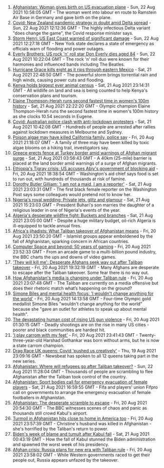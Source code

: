 1. [Afghanistan: Woman gives birth on US evacuation plane](https://www.bbc.co.uk/news/world-asia-58297893) - Sun, 22 Aug 2021 10:58:05 GMT - The woman went into labour en route to Ramstein Air Base in Germany and gave birth on the plane.
2. [Covid: New Zealand pandemic strategy in doubt amid Delta spread](https://www.bbc.co.uk/news/world-asia-58297895) - Sun, 22 Aug 2021 12:12:36 GMT - The highly infectious Delta variant "does change the game", the Covid response minister says.
3. [Storm Henri: US East Coast warned of significant damage](https://www.bbc.co.uk/news/world-us-canada-58294809) - Sun, 22 Aug 2021 12:27:18 GMT - New York state declares a state of emergency as officials warn of flooding and power outages.
4. [Everly Brothers: US rock 'n' roll star Don Everly dies aged 84](https://www.bbc.co.uk/news/world-us-canada-58297621) - Sun, 22 Aug 2021 10:22:04 GMT - The rock 'n' roll duo were known for their harmonies and influenced bands including The Beatles.
5. [Hurricane Grace kills eight as it rips through eastern Mexico](https://www.bbc.co.uk/news/world-latin-america-58295511) - Sat, 21 Aug 2021 22:48:50 GMT - The powerful storm brings torrential rain and high winds, causing power cuts and flooding.
6. [Kenya holds biggest ever animal census](https://www.bbc.co.uk/news/world-africa-58281212) - Sat, 21 Aug 2021 23:14:31 GMT - All wildlife on land and sea is being counted to help Kenya's conservation plans and tourism.
7. [Elaine Thompson-Herah runs second fastest time in women's 100m history](https://www.bbc.co.uk/sport/athletics/58295310) - Sat, 21 Aug 2021 22:22:20 GMT - Olympic champion Elaine Thompson-Herah runs the second fastest time in women's 100m history as she clocks 10.54 seconds in Eugene.
8. [Covid: Australian police clash with anti-lockdown protesters](https://www.bbc.co.uk/news/world-australia-58291873) - Sat, 21 Aug 2021 10:42:08 GMT - Hundreds of people are arrested after rallies against lockdown measures in Melbourne and Sydney.
9. [Poison algae may have killed California family, police say](https://www.bbc.co.uk/news/world-us-canada-58288482) - Fri, 20 Aug 2021 21:18:07 GMT - A family of three may have been killed by toxic algae blooms on a hiking trail, investigators say.
10. [Greece erects fence at Turkey border amid warnings of Afghan migrant surge](https://www.bbc.co.uk/news/world-europe-58289893) - Sat, 21 Aug 2021 03:56:43 GMT - A 40km (25-mile) barrier is placed at the land border amid warnings of a surge of Afghan migrants.
11. [Ethiopia's Tigray crisis: US accuses Abiy's government of blocking aid](https://www.bbc.co.uk/news/world-africa-58279442) - Fri, 20 Aug 2021 18:38:54 GMT - Washington's aid chief says food is set to run out, with hundreds of thousands at risk of famine.
12. [Dorothy Butler Gilliam: 'I am not a maid, I am a reporter'](https://www.bbc.co.uk/news/stories-58259503) - Sat, 21 Aug 2021 23:03:31 GMT - The first black female reporter on the Washington Post says some colleagues would pretend not to know her.
13. [Nigeria's royal wedding: Private jets, glitz and glamour](https://www.bbc.co.uk/news/world-africa-58291132) - Sat, 21 Aug 2021 15:23:03 GMT - President Buhari's son marries the daughter of a religious leader in one of Nigeria's events of the year.
14. [Algeria's desperate wildfire fight: Buckets and branches](https://www.bbc.co.uk/news/world-africa-58269789) - Sat, 21 Aug 2021 23:05:00 GMT - Despite a huge military budget, oil-rich Algeria is ill-equipped to tackle annual fires.
15. [Africa's jihadists: What Taliban takeover of Afghanistan means](https://www.bbc.co.uk/news/world-africa-58279439) - Fri, 20 Aug 2021 23:50:20 GMT - Islamist groups appear emboldened by the fall of Afghanistan, sparking concern in African countries.
16. [Computer Space and beyond: 50 years of gaming](https://www.bbc.co.uk/news/technology-58281812) - Fri, 20 Aug 2021 23:52:33 GMT - From an arcade game to a multi-billion pound industry, the BBC charts the ups and downs of video games.
17. ['They will kill me': Desperate Afghans seek way out after Taliban takeover](https://www.bbc.co.uk/news/world-asia-58286372) - Fri, 20 Aug 2021 19:32:19 GMT - Many Afghans are desperate to escape after the Taliban takeover. Some fear there is no way out.
18. [How Afghanistan's media is changing under Taliban rule](https://www.bbc.co.uk/news/world-asia-58273011) - Fri, 20 Aug 2021 23:07:48 GMT - The Taliban are currently on a media offensive but does their rhetoric match what’s happening on the ground?
19. [Simone Biles and mental health focus: 'I wouldn't change anything for the world'](https://www.bbc.co.uk/sport/av/gymnastics/58284865) - Fri, 20 Aug 2021 14:13:58 GMT - Four-time Olympic gold medallist Simone Biles "wouldn't change anything for the world" because she "gave an outlet for athletes to speak up about mental health".
20. [The devastating human cost of rising US gun violence](https://www.bbc.co.uk/news/world-us-canada-58207384) - Fri, 20 Aug 2021 01:30:15 GMT - Deadly shootings are on the rise in many US cities - poorer and black communities are hardest hit.
21. ['I play carrom with my feet'](https://www.bbc.co.uk/news/world-asia-india-58265853) - Fri, 20 Aug 2021 23:41:43 GMT - Twenty-three-year-old Harshad Gothankar was born without arms, but he is now a state carrom champion.
22. [Drag Race UK queens: Covid 'pushed us creatively'](https://www.bbc.co.uk/news/newsbeat-58270184) - Thu, 19 Aug 2021 23:09:16 GMT - Newsbeat has spoken to all 12 queens taking part in the new series.
23. [Afghanistan: Where will refugees go after Taliban takeover?](https://www.bbc.co.uk/news/world-asia-58283177) - Sun, 22 Aug 2021 11:28:04 GMT - Thousands of people are scrambling to flee Afghanistan after the Taliban took control of the country.
24. [Afghanistan: Sport bodies call for emergency evacuation of female players](https://www.bbc.co.uk/sport/football/58284092) - Sat, 21 Aug 2021 16:59:55 GMT - Fifa and players' union Fifpro call on governments to arrange the emergency evacuation of female footballers in Afghanistan.
25. [Afghanistan: The desperate scramble to escape](https://www.bbc.co.uk/news/world-asia-58286000) - Fri, 20 Aug 2021 20:54:30 GMT - The BBC witnesses scenes of chaos and panic as thousands still crowd Kabul's airport.
26. [Turmoil in Afghanistan hits close to home in America too](https://www.bbc.co.uk/news/world-us-canada-58288575) - Fri, 20 Aug 2021 23:57:39 GMT - Christine's husband was killed in Afghanistan - she's horrified by the Taliban's return to power.
27. [Biden's week of blame and tumult after Kabul fall](https://www.bbc.co.uk/news/world-us-canada-58286766) - Sat, 21 Aug 2021 00:43:19 GMT - How the fall of Kabul stunned the Biden administration and spawned the worst week of his presidency.
28. [Afghan crisis: Russia plans for new era with Taliban rule](https://www.bbc.co.uk/news/world-europe-58265934) - Fri, 20 Aug 2021 23:58:02 GMT - While Western governments raced to get their people out, Russia appears unfazed by the takeover.
